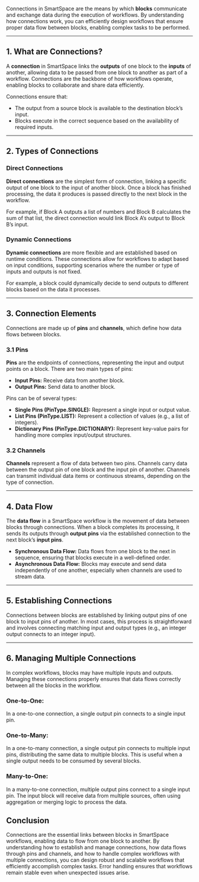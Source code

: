 Connections in SmartSpace are the means by which **blocks** communicate and exchange data during the execution of workflows. By understanding how connections work, you can efficiently design workflows that ensure proper data flow between blocks, enabling complex tasks to be performed.

---

## 1. What are Connections?

A **connection** in SmartSpace links the **outputs** of one block to the **inputs** of another, allowing data to be passed from one block to another as part of a workflow. Connections are the backbone of how workflows operate, enabling blocks to collaborate and share data efficiently.

Connections ensure that:
- The output from a source block is available to the destination block’s input.
- Blocks execute in the correct sequence based on the availability of required inputs.

---

## 2. Types of Connections

### Direct Connections
**Direct connections** are the simplest form of connection, linking a specific output of one block to the input of another block. Once a block has finished processing, the data it produces is passed directly to the next block in the workflow.

For example, if Block A outputs a list of numbers and Block B calculates the sum of that list, the direct connection would link Block A’s output to Block B’s input.

### Dynamic Connections
**Dynamic connections** are more flexible and are established based on runtime conditions. These connections allow for workflows to adapt based on input conditions, supporting scenarios where the number or type of inputs and outputs is not fixed.

For example, a block could dynamically decide to send outputs to different blocks based on the data it processes.

---

## 3. Connection Elements

Connections are made up of **pins** and **channels**, which define how data flows between blocks.

### 3.1 Pins

**Pins** are the endpoints of connections, representing the input and output points on a block. There are two main types of pins:

  - **Input Pins:** Receive data from another block.
  - **Output Pins:** Send data to another block.

Pins can be of several types:

  - **Single Pins (PinType.SINGLE):** Represent a single input or output value.
  - **List Pins (PinType.LIST):** Represent a collection of values (e.g., a list of integers).
  - **Dictionary Pins (PinType.DICTIONARY):** Represent key-value pairs for handling more complex input/output structures.

### 3.2 Channels

**Channels** represent a flow of data between two pins. Channels carry data between the output pin of one block and the input pin of another. Channels can transmit individual data items or continuous streams, depending on the type of connection.

---

## 4. Data Flow

The **data flow** in a SmartSpace workflow is the movement of data between blocks through connections. When a block completes its processing, it sends its outputs through **output pins** via the established connection to the next block’s **input pins**.

  - **Synchronous Data Flow:** Data flows from one block to the next in sequence, ensuring that blocks execute in a well-defined order.
  - **Asynchronous Data Flow:** Blocks may execute and send data independently of one another, especially when channels are used to stream data.

---

## 5. Establishing Connections

Connections between blocks are established by linking output pins of one block to input pins of another. In most cases, this process is straightforward and involves connecting matching input and output types (e.g., an integer output connects to an integer input).

---

## 6. Managing Multiple Connections

In complex workflows, blocks may have multiple inputs and outputs. Managing these connections properly ensures that data flows correctly between all the blocks in the workflow.

### One-to-One:
In a one-to-one connection, a single output pin connects to a single input pin.

### One-to-Many:
In a one-to-many connection, a single output pin connects to multiple input pins, distributing the same data to multiple blocks. This is useful when a single output needs to be consumed by several blocks.

### Many-to-One:
In a many-to-one connection, multiple output pins connect to a single input pin. The input block will receive data from multiple sources, often using aggregation or merging logic to process the data.


## Conclusion

Connections are the essential links between blocks in SmartSpace workflows, enabling data to flow from one block to another. By understanding how to establish and manage connections, how data flows through pins and channels, and how to handle complex workflows with multiple connections, you can design robust and scalable workflows that efficiently accomplish complex tasks. Error handling ensures that workflows remain stable even when unexpected issues arise.